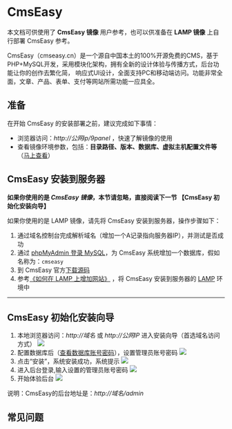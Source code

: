 # CmsEasy

本文档可供使用了 **CmsEasy 镜像** 用户参考，也可以供准备在 **LAMP 镜像** 上自行部署 CmsEasy 参考。

CmsEasy（cmseasy.cn）是一个源自中国本土的100%开源免费的CMS，基于PHP+MySQL开发，采用模块化架构，拥有全新的设计体验与传播方式，后台功能让你的创作去繁化简， 响应式UI设计，全面支持PC和移动端访问。功能非常全面，文章、产品、表单、支付等网站所需功能一应具全。

## 准备

在开始 CmsEasy 的安装部署之前，建议完成如下事情：

* 浏览器访问：*http://公网ip/9panel* ，快速了解镜像的使用
* 查看镜像环境参数，包括：**目录路径、版本、数据库、虚拟主机配置文件等** （[马上查看](https://support.websoft9.com/docs/lamp/zh/stack-components.html)）

## CmsEasy 安装到服务器

**如果你使用的是 *CmsEasy 镜像*，本节请忽略，直接阅读下一节 【CmsEasy 初始化安装向导】**

如果你使用的是 LAMP 镜像，请先将 CmsEasy 安装到服务器，操作步骤如下：

1. 通过域名控制台完成解析域名（增加一个A记录指向服务器IP），并测试是否成功
2. 通过 [phpMyAdmin 登录 MySQL](https://support.websoft9.com/docs/lamp/zh/admin-mysql.html)，为 CmsEasy 系统增加一个数据库，假如名称为：`cmseasy`
3. 到 CmsEasy 官方[下载源码](http://www.cmseasy.cn/download/)
4. 参考[《如何在 LAMP 上增加网站》](https://support.websoft9.com/docs/lamp/zh/solution-deployment.html#安装第二个网站) ，将 CmsEasy 安装到服务器的 [LAMP](https://support.websoft9.com/docs/lamp/zh/) 环境中

---

## CmsEasy 初始化安装向导

1. 本地浏览器访问：*http://域名* 或 *http://公网IP* 进入安装向导（首选域名访问方式）
  ![](https://libs.websoft9.com/Websoft9/DocsPicture/zh/cmseasy/cmseasy-installward-websoft9.png)
2. 配置数据库后（[查看数据库账号密码](https://support.websoft9.com/docs/lamp/zh/stack-accounts.html)），设置管理员账号密码
  ![](https://libs.websoft9.com/Websoft9/DocsPicture/zh/cmseasy/cmseasy-setaccount-websoft9.png)
3. 点击“安装”，系统安装成功，系统提示
  ![](https://libs.websoft9.com/Websoft9/DocsPicture/zh/cmseasy/cmseasy-installsuccess-websoft9.png)
4. 进入后台登录,输入设置的管理员账号密码
  ![](https://libs.websoft9.com/Websoft9/DocsPicture/zh/cmseasy/cmseasy-login-websoft9.png)
5. 开始体验后台 
   ![](https://libs.websoft9.com/Websoft9/DocsPicture/zh/cmseasy/cmseasy-access-websoft9.png)

说明：CmsEasy的后台地址是：*http://域名/admin*

## 常见问题